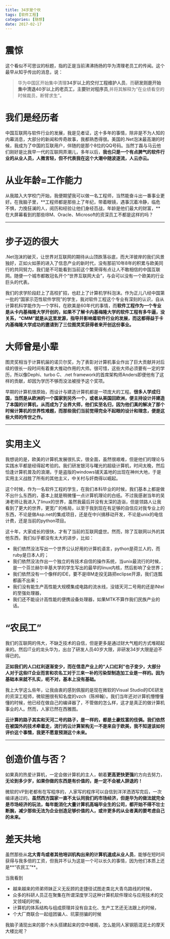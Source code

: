 ```yaml
---
title: 34岁是个坎
tags: [软件工程]
categories: [随想]
date: 2017-02-17
---
```


# 震惊
这个看似不可思议的标题，指的正是当前沸沸扬扬的华为清理老员工的传闻。这个最早从知乎传出的消息，说：
>华为中国区开始集中清理**34岁以上的交付工程维护人员**，而**研发则是开始集中清退40岁以上的老员工，主要针对程序员**,并将其解释为“在业绩看空的时候裁员，断臂求生”。

# 我们是经历者
中国互联网与软件行业的发展，我是见者证，这十多年的事情，除非是不为人知的内幕消息，大部分的新闻和传奇故事，我都熟悉得很。美国的.Net泡沫最高潮的时候，我成为了中国的互联用户，伴随的是那个8位的QQ号码。当然丁磊与马云他们刚好是比我早一代的互联网弄潮儿，多年以后，**我也只是一个有点脾气的软件行业的从业人员，人微言轻，但不代表我在这个大潮中随波逐流，人云亦云。**

# 从业年龄=工作能力
从我踏入大学校门开始，我便期望我可以做一名工程师，当然能奋斗出一番事业更好。在我脑子里，**工程师都是那些上了年纪，带着眼镜，遇事沉着冷静，临危不惧，力挽狂澜的人，阅历和经验让他们身经百战，年龄是他们最大的财富，**在大屏幕看到的那些IBM、Oracle、Microsoft的资深员工不都是这样的吗？
***
<!-- more -->
# 步子迈的很大
.Net泡沫的破灭，让世界对互联网的期待从山顶跌落谷底，而大洋彼岸的我们风景独好，正如火如荼的进入了信息产业的新时代，没有那前10年8年的积累与欧美同行的共同努力，我们是不可能看到当前这个繁荣得有点让人不敢相信的中国互联网。随便一个城市都敢冠名开个“世界互联网大会”，与会可以没有一个欧美的行业巨头的代表。

我们的求学阶段赶上了高校扩招，也赶上了计算机学科泡沫。作为正儿八经中国第一批的“国家示范性软件学院”的学生，我对软件工程这个专业有深刻的认识，自从计算机科学能作为一个学科，在欧美是60年代的事情，而**软件工程作为一个专业是从卡内基梅隆大学开创的，如果不了解卡内基梅隆大学的软件工程有多牛逼，没关系，“CMM”就是从这里发源，指导并影响着软件行业的发展，而这都得益于卡内基梅隆大学成功的邀请到了三位图灵奖获得者来开创这份事业。**

# 大师曾是小辈
图灵奖相当于计算机届的诺贝尔奖，为了表彰对计算机事业作出了巨大贡献并对后续的很长一段时间有着重大推动作用的大师。很可惜，这些大师必须要有一定的学历，所以像Dephi、turbo C、.net framework的首席架构师Anders即便他有了这样的贡献，却因为学历不够而没法被授予这个奖项。

早期的计算机很原始，而设计与建造计算机都是一项庞大的工程。**很多人学成归国，当然是从欧洲的一个国家到另外一个，或者从美国回欧洲，便主持设计并建造了本国的计算机，从而成为了业界大师，他们实至名归，因为他们真的解决了那个时候计算机的世界性难题，而那些我们当前觉得完全不起眼的设计和理念，便是这些大师的传世之作。**

***
# 实用主义
我想说的是，欧美的计算机发展很扎实，很全面，虽然很艰难，但是他们的理论与实践水平都是经得起考验的。我们研发银河与曙光的超级计算机，时间太晚，然后恰逢计算机普及的浪潮，于是盗版的windows铺天盖地的出现在神州大地，于是实用主义战胜了所有的其他主义，中关村与奸商得以崛起。

这个时候，作为一名软件工程的学生，在我们本科毕业的时候，我们基本上都是做不出什么东西的，基本上就是稍微懂一点计算机理论的白纸。不过我感谢当年的吴涛老师让我进入了linux的世界，虽然我最后并没有太深的造诣，但是领路人让我看到了更大的世界，更宽广的格局，以至于我到现在有足够的自信应对我专业上的东西，不论是做Asp.net的集成项目，还是在中兴搞移动开发，不论是unix的电信计费，还是当前的python项目。

这十年，大家成长的很快，才有了当前的互联网盛世。然而，除了互联网以外的其他东西，我们似乎都没有太大的进步，比如：
- 我们依然没法写出一个世界公认好用的计算机语言，python是荷兰人的，而ruby是日本人的；
- 我们依然没法作出一个独立的有技术自信的操作系统，当unix最流行的时候，是一个芬兰赫尔辛基大学的学生写出的最早的linux内核，然后影响了全世界；
- 我们依然没有一个像样的IDE，要不是IBM走投无路把eclipse开源，我们连瓢都画不出来；
- 我们没有能生产高性能大规模集成电路的流水线，没错天河二号用的还是INtel的至强处理器，
- 我们还不能设计高性能的便携设备处理器，如果MTK不算作我们民族产业的话。

# “农民工”
我们的互联网的伟大，不缺乏技术的自信，但是更多是通过财大气粗的方式堆砌起来的。然后IT业的龙头华为，出台了研发人员40岁大限，非研发34岁大限是迫不得已的。

**正如我们的人口红利逐渐变少，而在信息产业上的“人口红利”也子变少，大部分人对于这些IT企业而言和农名工对于三来一补的污染型制造加工业是一样的。因为基础本来就不扎实，呃不对，基本上没有基础。**

我上大学这么些年，让我由衷的感到佩服的是现在微软的Visual Studio的IDE研发的资深工程师，微软圈很有知名度的vzch（陈梓翰）。我们当年还对计算机懵懵懂懂的时候，他已经在做自己的编译器了，不管做的怎么样，这才是真正的做计算机事业的人。然而，人家已然在西雅图。

**云计算的路子其实和天河二号的路子，是一样的，都是土豪炫富的伎俩。我们依然在被国外的技术牵着走，流行的云计算架构无一不是来自于欧美，我不知道该如何评价这个事情，我更不愿意预测这个未来。**

***
# 创造价值与否？
如果真的热爱计算机，一定会做计算机的主人，朝着**更高更快更强**的方向去努力，**无论到多少岁，如果你做的东西是有价值的，是一定不会被人辞退的！**

微软的VP到老都有在写程序的，人家写的程序可以自信到洋洋洒洒写完后，一次编译通过的。**虽然西方国家一直不太认同我们的市场经济，但是华为的做法就完全是市场经济的玩法，每年能消化大量计算机高端毕业生的公司，都开始不得不壮士断腕，减少那些无法为企业创造足够价值的人，或许更多的从业者真的要考虑自己的未来。**

# 差天共地
虽然那些从**北大青鸟或者其他培训机构出来的计算机速成从业人员**，能够在短时间获得与我多倍的工资，但我并不认为这是一个可以长久的事情，因为他们本质上还是**“农民工”**。

当我看到
- 越来越来的师弟师妹正义无反顾的走捷径试图走类北大青鸟路线的时候，
- 众多的科研人员正在聚集在所谓深度学习这种计算机软件理论与应用技术的交叉领域的时候，
- 计算机的体系结构与组成原理并没有自主化、生产工艺还无法跟上的时候，
- 个大厂商联合一起组团骗人、坑蒙拐骗的时候

我脑子涌现出来的那个木头搭建起来的空中楼阁，怎么能同人家钢筋混泥土的摩天大楼比呢？
